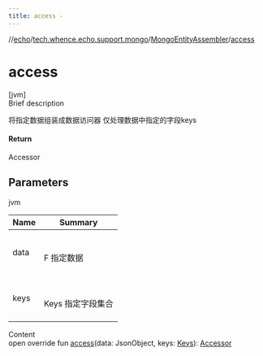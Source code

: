 ```yaml
---
title: access -
---
```

//[echo](../../index.md)/[tech.whence.echo.support.mongo](../index.md)/[MongoEntityAssembler](index.md)/[access](access.md)



# access  
[jvm]  
Brief description  


将指定数据组装成数据访问器 仅处理数据中指定的字段keys



#### Return  


Accessor



## Parameters  
  
jvm  
  
|  Name|  Summary| 
|---|---|
| data| <br><br>F 指定数据<br><br>
| keys| <br><br>Keys 指定字段集合<br><br>
  
  
Content  
open override fun [access](access.md)(data: JsonObject, keys: [Keys](../../tech.whence.echo.dal.schema.key/-keys/index.md)): [Accessor](../../tech.whence.echo.container.accessor/-accessor/index.md)  



